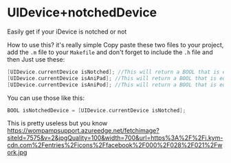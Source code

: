 # UIDevice+notchedDevice
Easily get if your iDevice is notched or not

How to use this? it's really simple
Copy paste these two files to your project, add the `.m` file to your `Makefile` and don't forget to include the `.h` file and then
Just use these:
```objective-c
[UIDevice.currentDevice isNotched]; //This will return a BOOL that is equal to YES if the device is notched
[UIDevice.currentDevice isAniPad]; //This will return a BOOL that is equal to YES if the device is an iPad
[UIDevice.currentDevice isAniPod]; //This will return a BOOL that is equal to YES if the device is an iPod
```
You can use those like this: 
```objective-c
BOOL isNotchedDevice = [UIDevice.currentDevice isNotched];
```
This is pretty useless but you know
https://wompampsupport.azureedge.net/fetchimage?siteId=7575&v=2&jpgQuality=100&width=700&url=https%3A%2F%2Fi.kym-cdn.com%2Fentries%2Ficons%2Ffacebook%2F000%2F028%2F021%2Fwork.jpg
